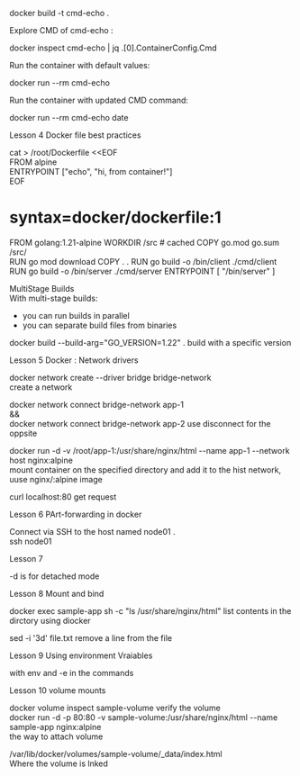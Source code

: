 
docker build -t cmd-echo .  

Explore CMD of cmd-echo :  

docker inspect cmd-echo | jq .[0].ContainerConfig.Cmd  

Run the container with default values:  

docker run --rm cmd-echo  

Run the container with updated CMD command:  

docker run --rm cmd-echo date  

Lesson 4  Docker file best practices 

cat > /root/Dockerfile <<EOF  
FROM alpine  
ENTRYPOINT ["echo", "hi, from container!"]  
EOF  

# syntax=docker/dockerfile:1
FROM golang:1.21-alpine 
WORKDIR /src # cached
COPY go.mod go.sum /src/  
RUN go mod download 
COPY . .
RUN go build -o /bin/client ./cmd/client
RUN go build -o /bin/server ./cmd/server
ENTRYPOINT [ "/bin/server" ]

MultiStage Builds  
With multi-stage builds:  
- you can run builds in parallel  
- you can separate build files from binaries  

docker build --build-arg="GO_VERSION=1.22" .  build with a specific version

Lesson 5 Docker : Network drivers  

docker network create --driver bridge bridge-network  
create a network  

docker network connect bridge-network app-1 \
&& \
docker network connect bridge-network app-2  use disconnect for the oppsite

docker run -d -v /root/app-1:/usr/share/nginx/html --name app-1 --network host nginx:alpine  
mount container on the specified directory and add it to the hist network, uuse nginx/:alpine image 

curl localhost:80  get request  

Lesson 6 PArt-forwarding in docker  

Connect via SSH to the host named node01 .  
ssh node01  

Lesson 7 

-d is for detached mode

Lesson 8 Mount and bind  


docker exec sample-app sh -c "ls /usr/share/nginx/html" list contents in the dirctory using diocker  

sed -i '3d' file.txt  remove a line from the file  

Lesson 9 Using environment Vraiables  

with env and -e in the commands  

Lesson 10 volume mounts 

docker volume inspect sample-volume verify the volume  
docker run -d -p 80:80 -v sample-volume:/usr/share/nginx/html --name sample-app nginx:alpine  
the way to attach volume 

/var/lib/docker/volumes/sample-volume/_data/index.html  
Where the volume is lnked  
